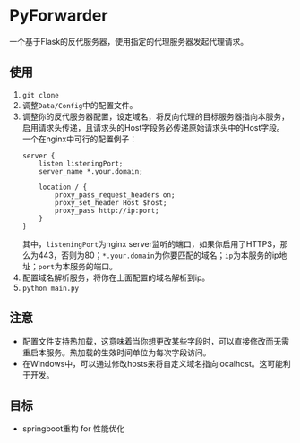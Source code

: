 # PyForwarder
一个基于Flask的反代服务器，使用指定的代理服务器发起代理请求。

## 使用
1. `git clone`
1. 调整`Data/Config`中的配置文件。
1. 调整你的反代服务器配置，设定域名，将反向代理的目标服务器指向本服务，启用请求头传递，且请求头的Host字段务必传递原始请求头中的Host字段。  
    一个在nginx中可行的配置例子：
    ``` nginx
    server {
        listen listeningPort;
        server_name *.your.domain;
        
        location / {
            proxy_pass_request_headers on;
            proxy_set_header Host $host;
            proxy_pass http://ip:port;
        }
    }
    ```
    其中，`listeningPort`为nginx server监听的端口，如果你启用了HTTPS，那么为443，否则为80；`*.your.domain`为你要匹配的域名；`ip`为本服务的ip地址；`port`为本服务的端口。
1. 配置域名解析服务，将你在上面配置的域名解析到ip。
1. `python main.py`

## 注意
- 配置文件支持热加载，这意味着当你想更改某些字段时，可以直接修改而无需重启本服务。热加载的生效时间单位为每次字段访问。
- 在Windows中，可以通过修改hosts来将自定义域名指向localhost。这可能利于开发。

## 目标
- springboot重构 for 性能优化

